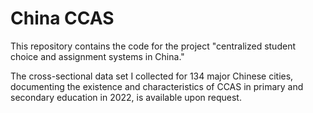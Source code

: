 # China CCAS

This repository contains the code for the project "centralized student choice and assignment systems in China."

The cross-sectional data set I collected for 134 major Chinese cities, documenting the existence and characteristics of CCAS in primary and secondary education in 2022, is available upon request.

